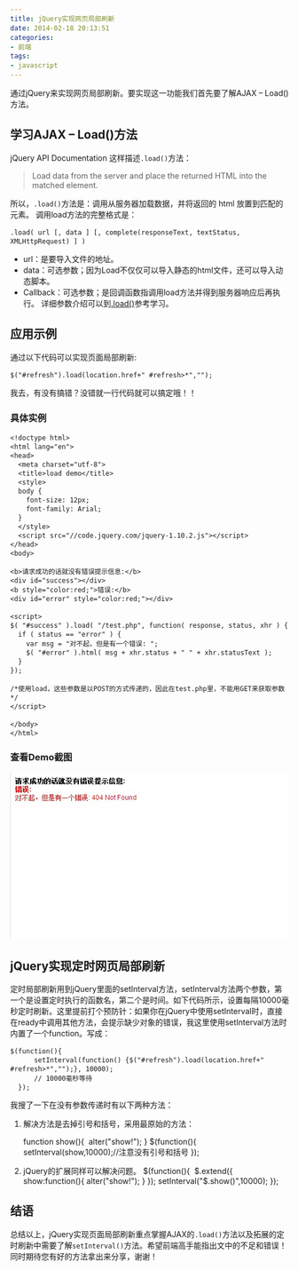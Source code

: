 ```yaml
---
title: jQuery实现网页局部刷新
date: 2014-02-18 20:13:51
categories:
- 前端
tags:
- javascript
---
```


通过jQuery来实现网页局部刷新。要实现这一功能我们首先要了解AJAX – Load()方法。

<!--more-->

## 学习AJAX – Load()方法
jQuery API Documentation 这样描述`.load()`方法：

> Load data from the server and place the returned HTML into the matched element.

所以，`.load()`方法是：调用从服务器加载数据，并将返回的 html 放置到匹配的元素。
调用load方法的完整格式是：

    .load( url [, data ] [, complete(responseText, textStatus, XMLHttpRequest) ] )

- url：是要导入文件的地址。
- data：可选参数；因为Load不仅仅可以导入静态的html文件，还可以导入动态脚本。
- Callback：可选参数；是回调函数指调用load方法并得到服务器响应后再执行。
详细参数介绍可以到[.load()](https://api.jquery.com/load/)参考学习。

## 应用示例
通过以下代码可以实现页面局部刷新:

    $("#refresh").load(location.href+" #refresh>*","");

我去，有没有搞错？没错就一行代码就可以搞定哦！！
### 具体实例

    <!doctype html>
    <html lang="en">
    <head>
      <meta charset="utf-8">
      <title>load demo</title>
      <style>
      body {
        font-size: 12px;
        font-family: Arial;
      }
      </style>
      <script src="//code.jquery.com/jquery-1.10.2.js"></script>
    </head>
    <body>
     
    <b>请求成功的话就没有错误提示信息:</b>
    <div id="success"></div>
    <b style="color:red;">错误:</b>
    <div id="error" style="color:red;"></div>
     
    <script>
    $( "#success" ).load( "/test.php", function( response, status, xhr ) {
      if ( status == "error" ) {
        var msg = "对不起，但是有一个错误: ";
        $( "#error" ).html( msg + xhr.status + " " + xhr.statusText );
      }
    });
    
    /*使用load，这些参数是以POST的方式传递的，因此在test.php里，不能用GET来获取参数*/
    </script>
     
    </body>
    </html>

### 查看Demo截图
![](../../assets/loaderror.jpg)

## jQuery实现定时网页局部刷新
定时局部刷新用到jQuery里面的setInterval方法，setInterval方法两个参数，第一个是设置定时执行的函数名，第二个是时间。如下代码所示，设置每隔10000毫秒定时刷新。这里提前打个预防针：如果你在jQuery中使用setInterval时，直接在ready中调用其他方法，会提示缺少对象的错误，我这里使用setInterval方法时内置了一个function。写成：

    $(function(){
    	  setInterval(function() {$("#refresh").load(location.href+" #refresh>*","");}, 10000); 
    	  // 10000毫秒等待
      });

我搜了一下在没有参数传递时有以下两种方法：
1. 解决方法是去掉引号和括号，采用最原始的方法：

    function show(){
	​	  alter("show!");
	  }
	  $(function(){
	​	  setInterval(show,10000);//注意没有引号和括号
	  });

2. jQuery的扩展同样可以解决问题。
	  $(function(){
	​	  $.extend({
	​		  show:function(){
	​			alter("show!");
	​		}
	​	  });
	​	  setInterval("$.show()",10000);
	  });	

## 结语
总结以上，jQuery实现页面局部刷新重点掌握AJAX的`.load()`方法以及拓展的定时刷新中需要了解`setInterval()`方法。希望前端高手能指出文中的不足和错误！同时期待您有好的方法拿出来分享，谢谢！	